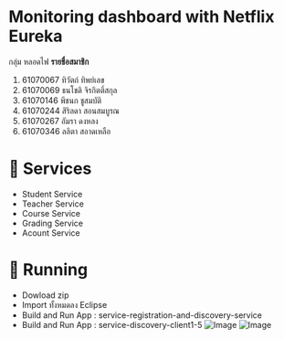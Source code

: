 #  Monitoring dashboard with Netflix Eureka 
กลุ่ม หลอดไฟ
**รายชื่อสมาชิก**
1. 61070067 ทิวัตถ์ ทิพย์เลข
2. 61070069 ธนโชติ จิรกิตติ์สกุล
3. 61070146 พีชนก ชูสมบัติ
4. 61070244 สิริลดา สอนสมบูรณ
5. 61070267 อัมรา ดงหลง
6. 61070346 ลลิตา สอาดเหลือ

# :paperclip: Services
- Student Service
- Teacher Service
- Course Service
- Grading Service
- Acount Service

# :open_file_folder: Running
- Dowload zip
- Import ทั้งหมดลง Eclipse 
- Build and Run App : service-registration-and-discovery-service
- Build and Run App : service-discovery-client1-5 
![Image](https://imgur.com/zvHLKYe.jpg)
![Image](https://imgur.com/hOcBaLs.jpg)

